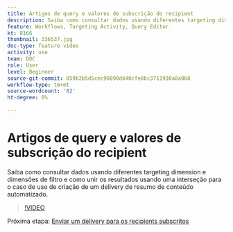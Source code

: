 ```yaml
---
title: Artigos de query e valores de subscrição do recipient
description: Saiba como consultar dados usando diferentes targeting dimension e dimensões de filtro e como unir os resultados usando uma interseção para o caso de uso de criação de um delivery de resumo de conteúdo automatizado.
feature: Workflows, Targeting Activity, Query Editor
kt: 8166
thumbnail: 336537.jpg
doc-type: feature video
activity: use
team: DOC
role: User
level: Beginner
source-git-commit: 059b2b5d5cec90890d640cfe8bc3711930a8a068
workflow-type: tm+mt
source-wordcount: '82'
ht-degree: 0%

---
```



# Artigos de query e valores de subscrição do recipient

Saiba como consultar dados usando diferentes targeting dimension e dimensões de filtro e como unir os resultados usando uma interseção para o caso de uso de criação de um delivery de resumo de conteúdo automatizado.

>[!VIDEO](https://video.tv.adobe.com/v/336537?quality=12)

Próxima etapa: [Enviar um delivery para os recipients subscritos](/help/tutorial-use-soap-apis/send-delivery-to-subscribed-recipients.md)
